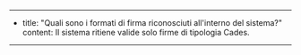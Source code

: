 ---
  - title: "Quali sono i formati di firma riconosciuti all'interno del sistema?"
    content: Il sistema ritiene valide solo firme di tipologia Cades.
---